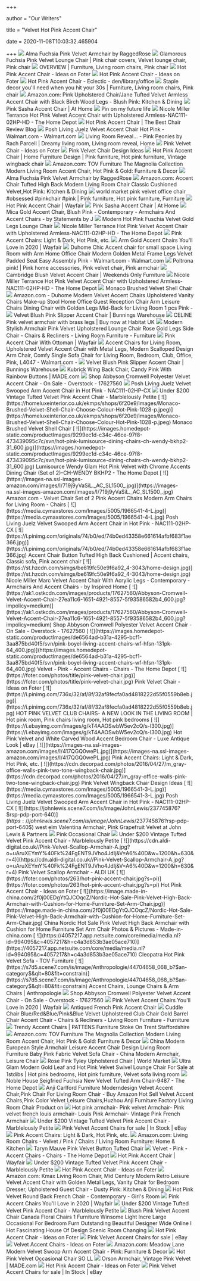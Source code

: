 +++
        
author = "Our Writers"
        
title = "Velvet Hot Pink Accent Chair"
        
date = 2020-11-08T10:03:32.465904
        
+++
[ ![](https://raggedrose.com/wp-content/uploads/2018/07/a1a6ce98-2e81-4ca3-876b-553cce4f234a_clipped_rev_1.jpeg)](https://raggedrose.com/wp-content/uploads/2018/07/a1a6ce98-2e81-4ca3-876b-553cce4f234a_clipped_rev_1.jpeg) Alma Fuchsia Pink Velvet Armchair by RaggedRose
[ ![](https://i.pinimg.com/originals/89/2e/78/892e7831e358cc4d72d91db1b4a6401d.jpg)](https://i.pinimg.com/originals/89/2e/78/892e7831e358cc4d72d91db1b4a6401d.jpg) Glamorous Fuchsia Pink Velvet Lounge Chair | Pink chair covers, Velvet  lounge chair, Pink chair
[ ![](https://i.pinimg.com/originals/0a/12/11/0a1211e19ae46de41039205b926bc103.jpg)](https://i.pinimg.com/originals/0a/12/11/0a1211e19ae46de41039205b926bc103.jpg) OVERVIEW | Furniture, Living room chairs, Pink chair
[ ![](https://foter.com/photos/236/hot-pink-accent-chair.jpg?s=pi)](https://foter.com/photos/236/hot-pink-accent-chair.jpg?s=pi) Hot Pink Accent Chair - Ideas on Foter
[ ![](https://foter.com/photos/235/hot-pink-accent-chair.jpg?s=ts3)](https://foter.com/photos/235/hot-pink-accent-chair.jpg?s=ts3) Hot Pink Accent Chair - Ideas on Foter
[ ![](https://cdn.decorpad.com/photos/2009/06/03/9c3a7125df14.jpg)](https://cdn.decorpad.com/photos/2009/06/03/9c3a7125df14.jpg) Hot Pink Accent Chair - Eclectic - den/library/office
[ ![](https://i.pinimg.com/originals/06/7d/f3/067df32096010be21483c79113056298.jpg)](https://i.pinimg.com/originals/06/7d/f3/067df32096010be21483c79113056298.jpg) Staple decor you'll need when you hit your 30s | Furniture, Living room  chairs, Pink chair
[ ![](https://images-na.ssl-images-amazon.com/images/I/717IcPNf%2BRL._AC_SX522_.jpg)](https://images-na.ssl-images-amazon.com/images/I/717IcPNf%2BRL._AC_SX522_.jpg) Amazon.com: Pink Upholstered Chair/Jane Tufted Velvet Armless Accent Chair  with Black Birch Wood Legs - Blush Pink: Kitchen & Dining
[ ![](https://www.athome.com/dw/image/v2/AAYZ_PRD/on/demandware.static/-/Sites-AtHome/default/dwfd996769/images/124262587.jpg?sw=1268&sh=1992&sm=fit)](https://www.athome.com/dw/image/v2/AAYZ_PRD/on/demandware.static/-/Sites-AtHome/default/dwfd996769/images/124262587.jpg?sw=1268&sh=1992&sm=fit) Pink Sasha Accent Chair | At Home
[ ![](https://i.pinimg.com/originals/94/42/ce/9442cee84d41976f1a0aa95c4e989a00.jpg)](https://i.pinimg.com/originals/94/42/ce/9442cee84d41976f1a0aa95c4e989a00.jpg) Pin on my future life
[ ![](https://images.homedepot-static.com/productImages/4b4a137b-1964-4a17-b81b-ba9f86a6c795/svn/hot-pink-velvet-nicole-miller-accent-chairs-nac111-02hp-hd-64_1000.jpg)](https://images.homedepot-static.com/productImages/4b4a137b-1964-4a17-b81b-ba9f86a6c795/svn/hot-pink-velvet-nicole-miller-accent-chairs-nac111-02hp-hd-64_1000.jpg) Nicole Miller Terrance Hot Pink Velvet Accent Chair with Upholstered  Armless-NAC111-02HP-HD - The Home Depot
[ ![](http://christmaswishess.com/wp-content/uploads/2018/02/hot-pink-accent-chair-magentachair2.jpg)](http://christmaswishess.com/wp-content/uploads/2018/02/hot-pink-accent-chair-magentachair2.jpg) Hot Pink Accent Chair | The Best Chair Review Blog
[ ![](https://i5.walmartimages.com/asr/7f55276b-976d-4e48-805d-d8c89198a6e1_1.e30cab1f70350ae040aa0dfbd9bb8ccf.jpeg)](https://i5.walmartimages.com/asr/7f55276b-976d-4e48-805d-d8c89198a6e1_1.e30cab1f70350ae040aa0dfbd9bb8ccf.jpeg) Posh Living Juelz Velvet Accent Chair Hot Pink - Walmart.com - Walmart.com
[ ![](https://i.pinimg.com/originals/17/8d/4d/178d4d51ebe148f2b7a6dd1359c42bb1.jpg)](https://i.pinimg.com/originals/17/8d/4d/178d4d51ebe148f2b7a6dd1359c42bb1.jpg) Living Room Reveal... - Pink Peonies by Rach Parcell | Dreamy living room,  Living room reveal, Home
[ ![](https://foter.com/photos/336/pink-velvet-chair-1.jpg?s=pi)](https://foter.com/photos/336/pink-velvet-chair-1.jpg?s=pi) Pink Velvet Chair - Ideas on Foter
[ ![](https://cdn.decorpad.com/photos/2018/01/16/hot-pink-velvet-tufted-chair.jpg)](https://cdn.decorpad.com/photos/2018/01/16/hot-pink-velvet-tufted-chair.jpg) Pink Velvet Chair Design Ideas
[ ![](https://i.pinimg.com/originals/47/a7/88/47a788abac8e7d71e6d96441fdfeeaba.jpg)](https://i.pinimg.com/originals/47/a7/88/47a788abac8e7d71e6d96441fdfeeaba.jpg) Hot Pink Accent Chair | Home Furniture Design | Pink furniture, Hot pink  furniture, Vintage wingback chair
[ ![](https://images-na.ssl-images-amazon.com/images/I/81%2BvcDp6adL._AC_SL1500_.jpg)](https://images-na.ssl-images-amazon.com/images/I/81%2BvcDp6adL._AC_SL1500_.jpg) Amazon.com: TOV Furniture The Magnolia Collection Modern Living Room Accent  Chair, Hot Pink & Gold: Furniture & Decor
[ ![](https://raggedrose.com/wp-content/uploads/2018/09/JKHU2929.jpg)](https://raggedrose.com/wp-content/uploads/2018/09/JKHU2929.jpg) Alma Fuchsia Pink Velvet Armchair by RaggedRose
[ ![](https://images-na.ssl-images-amazon.com/images/I/71gdMJOCWzL._AC_SL1500_.jpg)](https://images-na.ssl-images-amazon.com/images/I/71gdMJOCWzL._AC_SL1500_.jpg) Amazon.com: Accent Chair Tufted High Back Modern Living Room Chair Classic  Cushioned Velvet,Hot Pink: Kitchen & Dining
[ ![](https://i.pinimg.com/originals/1e/3a/69/1e3a69a8a2373150aa499b856a06c253.jpg)](https://i.pinimg.com/originals/1e/3a/69/1e3a69a8a2373150aa499b856a06c253.jpg) world market pink velvet office chair #obsessed #pinkchair #pink | Pink  furniture, Hot pink furniture, Furniture
[ ![](https://secure.img1-fg.wfcdn.com/im/66729368/resize-h310-w310%5Ecompr-r85/7318/73185735/dempster-vertical-channel-tufted-performance-velvet-accent-barrel-chair.jpg)](https://secure.img1-fg.wfcdn.com/im/66729368/resize-h310-w310%5Ecompr-r85/7318/73185735/dempster-vertical-channel-tufted-performance-velvet-accent-barrel-chair.jpg) Hot Pink Accent Chair | Wayfair
[ ![](https://www.athome.com/dw/image/v2/AAYZ_PRD/on/demandware.static/-/Sites-AtHome/default/dwfd996769/images/124262587_B.jpg?sw=1268&sh=1992&sm=fit)](https://www.athome.com/dw/image/v2/AAYZ_PRD/on/demandware.static/-/Sites-AtHome/default/dwfd996769/images/124262587_B.jpg?sw=1268&sh=1992&sm=fit) Pink Sasha Accent Chair | At Home
[ ![](https://st.hzcdn.com/simgs/c751c72b08f4dd64_9-3263/home-design.jpg)](https://st.hzcdn.com/simgs/c751c72b08f4dd64_9-3263/home-design.jpg) Mica Gold Accent Chair, Blush Pink - Contemporary - Armchairs And Accent  Chairs - by Statements by J
[ ![](https://www.enhancingyourhabitat.com/image/cache/data/payment/TV-A120-1-660x750.jpg)](https://www.enhancingyourhabitat.com/image/cache/data/payment/TV-A120-1-660x750.jpg) Modern Hot Pink Fuschia Velvet Gold Legs Lounge Chair
[ ![](https://images.homedepot-static.com/productImages/d4592f67-2200-4d01-9da0-370882bd437a/svn/hot-pink-velvet-nicole-miller-accent-chairs-nac111-02hp-hd-4f_600.jpg)](https://images.homedepot-static.com/productImages/d4592f67-2200-4d01-9da0-370882bd437a/svn/hot-pink-velvet-nicole-miller-accent-chairs-nac111-02hp-hd-4f_600.jpg) Nicole Miller Terrance Hot Pink Velvet Accent Chair with Upholstered  Armless-NAC111-02HP-HD - The Home Depot
[ ![](https://images.furniture.com/living-rooms/accent-chairs/alona-pink-chair_525x366-31057157.jpg?w=600&h=300)](https://images.furniture.com/living-rooms/accent-chairs/alona-pink-chair_525x366-31057157.jpg?w=600&h=300) Pink Accent Chairs: Light & Dark, Hot Pink, etc.
[ ![](https://secure.img1-fg.wfcdn.com/im/51634639/compr-r85/3889/38893697/default.jpg)](https://secure.img1-fg.wfcdn.com/im/51634639/compr-r85/3889/38893697/default.jpg) Arm Gold Accent Chairs You'll Love in 2020 | Wayfair
[ ![](https://i5.walmartimages.com/asr/c227fb2d-ac9a-492f-a503-b8dbeaf56199_1.70302796b93cae414d2e803426bb4f62.jpeg)](https://i5.walmartimages.com/asr/c227fb2d-ac9a-492f-a503-b8dbeaf56199_1.70302796b93cae414d2e803426bb4f62.jpeg) Duhome Chic Accent chair for small space Living Room with Arm Home Office  Chair Modern Golden Metal Frame Legs Velvet Padded Seat Easy Assembly Pink  - Walmart.com - Walmart.com
[ ![](https://i.pinimg.com/originals/0e/e6/f0/0ee6f030c113b04460000235632b9825.jpg)](https://i.pinimg.com/originals/0e/e6/f0/0ee6f030c113b04460000235632b9825.jpg) Poltrona pink! | Pink home accessories, Pink velvet chair, Pink armchair
[ ![](https://www.weekendsonly.com/media/catalog/product/5/0/505-174010-00_1_3.jpg?quality=80&bg-color=255,255,255&fit=bounds&height=700&width=700&canvas=700:700)](https://www.weekendsonly.com/media/catalog/product/5/0/505-174010-00_1_3.jpg?quality=80&bg-color=255,255,255&fit=bounds&height=700&width=700&canvas=700:700) Cambridge Blush Velvet Accent Chair | Weekends Only Furniture
[ ![](https://images.homedepot-static.com/productImages/7d078ba2-9d1e-4177-88f7-f3d1ad5611e4/svn/hot-pink-velvet-nicole-miller-accent-chairs-nac111-02hp-hd-1d_600.jpg)](https://images.homedepot-static.com/productImages/7d078ba2-9d1e-4177-88f7-f3d1ad5611e4/svn/hot-pink-velvet-nicole-miller-accent-chairs-nac111-02hp-hd-1d_600.jpg) Nicole Miller Terrance Hot Pink Velvet Accent Chair with Upholstered  Armless-NAC111-02HP-HD - The Home Depot
[ ![](https://homeluxeinterior.co.uk/ekmps/shops/6f20e9/images/Monaco-Brushed-Velvet-Shell-Chair-Choose-Colour-Hot-Pink-[2]-1028-p.jpeg)](https://homeluxeinterior.co.uk/ekmps/shops/6f20e9/images/Monaco-Brushed-Velvet-Shell-Chair-Choose-Colour-Hot-Pink-[2]-1028-p.jpeg) Monaco Brushed Velvet Shell Chair
[ ![](https://images-na.ssl-images-amazon.com/images/I/61FBDb9oZHL._AC_SX522_.jpg)](https://images-na.ssl-images-amazon.com/images/I/61FBDb9oZHL._AC_SX522_.jpg) Amazon.com - Duhome Modern Velvet Accent Chairs Upholstered Vanity Chairs  Make-up Stool Home Office Guest Reception Chair Arm Leisure Chairs Dining  Chair with Golden Legs Mid-Back for Living Room 1 pcs Pink -
[ ![](https://www.bunnings.com.au/cdn-cgi/image/w=800,h=800/https://media-prod-use-1.mirakl.net/SOURCE/b2cd7fd8f45944a794f852d2db290f89)](https://www.bunnings.com.au/cdn-cgi/image/w=800,h=800/https://media-prod-use-1.mirakl.net/SOURCE/b2cd7fd8f45944a794f852d2db290f89) Velvet Blush Pink Slipper Accent Chair | Bunnings Warehouse
[ ![](https://cdn.habitat.co.uk/media/catalog/product/cache/1/image/1200x925/9df78eab33525d08d6e5fb8d27136e95/1/7/1785327.jpg)](https://cdn.habitat.co.uk/media/catalog/product/cache/1/image/1200x925/9df78eab33525d08d6e5fb8d27136e95/1/7/1785327.jpg) CELINE Pink velvet armchair with brass legs | Buy now at Habitat UK
[ ![](https://www.homary.com/media/catalog/product/cache/1/image/9df78eab33525d08d6e5fb8d27136e95/j/0/j040421__1.jpg)](https://www.homary.com/media/catalog/product/cache/1/image/9df78eab33525d08d6e5fb8d27136e95/j/0/j040421__1.jpg) Modern Stylish Armchair Pink Velvet Upholstered Lounge Chair Rose Gold Legs  Side Chair - Chairs & Recliners - Living Room Furniture - Furniture
[ ![](https://secure.img1-fg.wfcdn.com/im/11678118/resize-h310-w310%5Ecompr-r85/8824/88244803/elroy-wingback-chair-and-ottoman.jpg)](https://secure.img1-fg.wfcdn.com/im/11678118/resize-h310-w310%5Ecompr-r85/8824/88244803/elroy-wingback-chair-and-ottoman.jpg) Pink Accent Chair With Ottoman | Wayfair
[ ![](https://i5.walmartimages.com/asr/6850f382-400c-47c9-b2a9-c9a7488e17c1_1.5a9da1ea22ae3f654b0182cabbc2af92.jpeg)](https://i5.walmartimages.com/asr/6850f382-400c-47c9-b2a9-c9a7488e17c1_1.5a9da1ea22ae3f654b0182cabbc2af92.jpeg) Accent Chairs for Living Room, Upholstered Velvet Accent Chair with Metal  Legs, Modern Scalloped Design Arm Chair, Comfy Single Sofa Chair for Living  Room, Bedroom, Club, Office, Pink, L4047 - Walmart.com -
[ ![](https://www.bunnings.com.au/cdn-cgi/image/w=384,h=384/https://media-prod-use-1.mirakl.net/SOURCE/cf0468e8c66146bda3c33b7365570086)](https://www.bunnings.com.au/cdn-cgi/image/w=384,h=384/https://media-prod-use-1.mirakl.net/SOURCE/cf0468e8c66146bda3c33b7365570086) Velvet Blush Pink Slipper Accent Chair | Bunnings Warehouse
[ ![](https://embedwistia-a.akamaihd.net/deliveries/fe21e891aff5ad5072bc71be58ee06e8.webp?image_crop_resized=1280x720)](https://embedwistia-a.akamaihd.net/deliveries/fe21e891aff5ad5072bc71be58ee06e8.webp?image_crop_resized=1280x720) Kubrick Wing Back Chair, Candy Pink With Rainbow Buttons | MADE.com
[ ![](https://ak1.ostkcdn.com/images/products/17627560/Abbyson-Cromwell-Velvet-Accent-Chair-62cc1f1b-5af0-4160-96f9-a3b780887707_600.jpg?impolicy=medium)](https://ak1.ostkcdn.com/images/products/17627560/Abbyson-Cromwell-Velvet-Accent-Chair-62cc1f1b-5af0-4160-96f9-a3b780887707_600.jpg?impolicy=medium) Shop Abbyson Cromwell Polyester Velvet Accent Chair - On Sale - Overstock -  17627560
[ ![](https://media.cymaxstores.com/Images/5005/1966541-6-L.jpg)](https://media.cymaxstores.com/Images/5005/1966541-6-L.jpg) Posh Living Juelz Velvet Swooped Arm Accent Chair in Hot Pink -  NAC111-02HP-CX
[ ![](http://marblelouslypetite.com/wp-content/uploads/2018/12/Pink-Accent-Chair-3.jpg)](http://marblelouslypetite.com/wp-content/uploads/2018/12/Pink-Accent-Chair-3.jpg) Under $200 Vintage Tufted Velvet Pink Accent Chair - Marblelously Petite
[ ![](https://homeluxeinterior.co.uk/ekmps/shops/6f20e9/images/Monaco-Brushed-Velvet-Shell-Chair-Choose-Colour-Hot-Pink-1028-p.jpeg)](https://homeluxeinterior.co.uk/ekmps/shops/6f20e9/images/Monaco-Brushed-Velvet-Shell-Chair-Choose-Colour-Hot-Pink-1028-p.jpeg) Monaco Brushed Velvet Shell Chair
[ ![](https://images.homedepot-static.com/productImages/9299ec1d-c34c-46ce-97f8-473439095c7c/svn/hot-pink-lumisource-dining-chairs-ch-wendy-bkhp2-31_600.jpg)](https://images.homedepot-static.com/productImages/9299ec1d-c34c-46ce-97f8-473439095c7c/svn/hot-pink-lumisource-dining-chairs-ch-wendy-bkhp2-31_600.jpg) Lumisource Wendy Glam Hot Pink Velvet with Chrome Accents Dining Chair (Set  of 2)-CH-WENDY BKHP2 - The Home Depot
[ ![](https://images-na.ssl-images-amazon.com/images/I/719j9yVaSiL._AC_SL1500_.jpg)](https://images-na.ssl-images-amazon.com/images/I/719j9yVaSiL._AC_SL1500_.jpg) Amazon.com - Velvet Chair Set of 2 Pink Accent Chairs Modern Arm Chairs for  Living Room - Chairs
[ ![](https://media.cymaxstores.com/Images/5005/1966541-4-L.jpg)](https://media.cymaxstores.com/Images/5005/1966541-4-L.jpg) Posh Living Juelz Velvet Swooped Arm Accent Chair in Hot Pink -  NAC111-02HP-CX
[ ![](https://i.pinimg.com/originals/74/b0/ed/74b0ed43358e661614afbf683f1ae366.jpg)](https://i.pinimg.com/originals/74/b0/ed/74b0ed43358e661614afbf683f1ae366.jpg) Accent Chair Button Tufted High Back Cushioned | Accent chairs, Classic  sofa, Pink accent chair
[ ![](https://st.hzcdn.com/simgs/be619fc50e9f6a92_4-3043/home-design.jpg)](https://st.hzcdn.com/simgs/be619fc50e9f6a92_4-3043/home-design.jpg) Nicole Miller Marc Velvet Accent Chair With Acrylic Legs - Contemporary -  Armchairs And Accent Chairs - by Inspired Home
[ ![](https://ak1.ostkcdn.com/images/products/17627560/Abbyson-Cromwell-Velvet-Accent-Chair-27ea11c6-1651-4921-8557-5f93586582b4_600.jpg?impolicy=medium)](https://ak1.ostkcdn.com/images/products/17627560/Abbyson-Cromwell-Velvet-Accent-Chair-27ea11c6-1651-4921-8557-5f93586582b4_600.jpg?impolicy=medium) Shop Abbyson Cromwell Polyester Velvet Accent Chair - On Sale - Overstock -  17627560
[ ![](https://images.homedepot-static.com/productImages/de6564ad-b31a-4295-bcf1-3aa875bd40f5/svn/pink-boyel-living-accent-chairs-wf-hfsn-131pk-64_400.jpg)](https://images.homedepot-static.com/productImages/de6564ad-b31a-4295-bcf1-3aa875bd40f5/svn/pink-boyel-living-accent-chairs-wf-hfsn-131pk-64_400.jpg) Velvet - Pink - Accent Chairs - Chairs - The Home Depot
[ ![](https://foter.com/photos/title/pink-velvet-chair.jpg)](https://foter.com/photos/title/pink-velvet-chair.jpg) Pink Velvet Chair - Ideas on Foter
[ ![](https://i.pinimg.com/736x/32/af/8f/32af8fecfa0ad4818222d55f0559b8eb.jpg)](https://i.pinimg.com/736x/32/af/8f/32af8fecfa0ad4818222d55f0559b8eb.jpg) HOT PINK VELVET CLUB CHAIRS- A NEW LOOK IN THE LIVING ROOM | Hot pink room, Pink  chairs living room, Hot pink bedrooms
[ ![](https://i.ebayimg.com/images/g/kT4AAOSwbW5ev2cQ/s-l300.jpg)](https://i.ebayimg.com/images/g/kT4AAOSwbW5ev2cQ/s-l300.jpg) Hot Pink Velvet and White Carved Wood Accent Bedroom Chair - Luxe Antique  Look | eBay
[ ![](https://images-na.ssl-images-amazon.com/images/I/417QGQ0wePL.jpg)](https://images-na.ssl-images-amazon.com/images/I/417QGQ0wePL.jpg) Pink Accent Chairs: Light & Dark, Hot Pink, etc.
[ ![](https://cdn.decorpad.com/photos/2016/04/27/m_gray-office-walls-pink-two-tone-wingback-chair.jpg)](https://cdn.decorpad.com/photos/2016/04/27/m_gray-office-walls-pink-two-tone-wingback-chair.jpg) Pink Velvet Wingback Chair Design Ideas
[ ![](https://media.cymaxstores.com/Images/5005/1966541-3-L.jpg)](https://media.cymaxstores.com/Images/5005/1966541-3-L.jpg) Posh Living Juelz Velvet Swooped Arm Accent Chair in Hot Pink -  NAC111-02HP-CX
[ ![](https://johnlewis.scene7.com/is/image/JohnLewis/237745876?$rsp-pdp-port-640$)](https://johnlewis.scene7.com/is/image/JohnLewis/237745876?$rsp-pdp-port-640$) west elm Valentina Armchair, Pink Grapefruit Velvet at John Lewis & Partners
[ ![](https://s-media-cache-ak0.pinimg.com/736x/cf/54/ae/cf54ae18c10d8b055bef58f37dbb5e94.jpg)](https://s-media-cache-ak0.pinimg.com/736x/cf/54/ae/cf54ae18c10d8b055bef58f37dbb5e94.jpg) Pink Occasional Chair
[ ![](http://marblelouslypetite.com/wp-content/uploads/2018/12/Pink-Accent-Chair-7.jpg)](http://marblelouslypetite.com/wp-content/uploads/2018/12/Pink-Accent-Chair-7.jpg) Under $200 Vintage Tufted Velvet Pink Accent Chair - Marblelously Petite
[ ![](https://cdn.aldi-digital.co.uk//Pink-Velvet-Scallop-Armchair-A.jpg?o=uAruXEYmY%40Fk%24FgENT9JVho4JdIj&V=A6%40D&w=1200&h=630&r=4)](https://cdn.aldi-digital.co.uk//Pink-Velvet-Scallop-Armchair-A.jpg?o=uAruXEYmY%40Fk%24FgENT9JVho4JdIj&V=A6%40D&w=1200&h=630&r=4) Pink Velvet Scallop Armchair - ALDI UK
[ ![](https://foter.com/photos/263/hot-pink-accent-chair.jpg?s=pi)](https://foter.com/photos/263/hot-pink-accent-chair.jpg?s=pi) Hot Pink Accent Chair - Ideas on Foter
[ ![](https://image.made-in-china.com/2f0j00EDgYtQJCOqcZ/Nordic-Hot-Sale-Pink-Velvet-High-Back-Armchair-with-Cushion-for-Home-Furniture-Set-Arm-Chair.jpg)](https://image.made-in-china.com/2f0j00EDgYtQJCOqcZ/Nordic-Hot-Sale-Pink-Velvet-High-Back-Armchair-with-Cushion-for-Home-Furniture-Set-Arm-Chair.jpg) China Nordic Hot Sale Pink Velvet High Back Armchair with Cushion for Home  Furniture Set Arm Chair Photos & Pictures - Made-in-china.com
[ ![](https://4057217.app.netsuite.com/core/media/media.nl?id=994095&c=4057217&h=c4a3d853b3ae05ace710)](https://4057217.app.netsuite.com/core/media/media.nl?id=994095&c=4057217&h=c4a3d853b3ae05ace710) Cleopatra Hot Pink Velvet Sofa - TOV Furniture
[ ![](https://s7d5.scene7.com/is/image/Anthropologie/44704658_068_b?$an-category$&qlt=80&fit=constrain)](https://s7d5.scene7.com/is/image/Anthropologie/44704658_068_b?$an-category$&qlt=80&fit=constrain) Accent Chairs, Lounge Chairs & Arm Chairs | Anthropologie
[ ![](https://ak1.ostkcdn.com/images/products/17627560/Abbyson-Cromwell-Velvet-Accent-Chair-ade096eb-636d-495b-9542-bc4a999f44f1_600.jpg?impolicy=medium)](https://ak1.ostkcdn.com/images/products/17627560/Abbyson-Cromwell-Velvet-Accent-Chair-ade096eb-636d-495b-9542-bc4a999f44f1_600.jpg?impolicy=medium) Shop Abbyson Cromwell Polyester Velvet Accent Chair - On Sale - Overstock -  17627560
[ ![](https://secure.img1-fg.wfcdn.com/im/30637368/compr-r85/4330/43302411/default.jpg)](https://secure.img1-fg.wfcdn.com/im/30637368/compr-r85/4330/43302411/default.jpg) Pink Velvet Accent Chairs You'll Love in 2020 | Wayfair
[ ![](https://cdn.decorpad.com/photos/2016/05/06/antique-pink-french-accent-chair.jpeg)](https://cdn.decorpad.com/photos/2016/05/06/antique-pink-french-accent-chair.jpeg) Antiqued French Pink Accent Chair
[ ![](https://www.homary.com/media/catalog/product/cache/1/image/9df78eab33525d08d6e5fb8d27136e95/j/0/j040513-b__1.jpg)](https://www.homary.com/media/catalog/product/cache/1/image/9df78eab33525d08d6e5fb8d27136e95/j/0/j040513-b__1.jpg) Cuddle Chair Blue/Red&Blue/Pink&Blue Velvet Upholstered Club Chair Gold  Barrel Chair Accent Chair - Chairs & Recliners - Living Room Furniture -  Furniture
[ ![](https://www.pattensfurniture.co.uk/cache/img/286/product%7C1301&sz750x750&cp1&tn&ql&fm&bo&bc&sgfc38477603&ft1571913513&FRE-321-GN_1.jpg)](https://www.pattensfurniture.co.uk/cache/img/286/product%7C1301&sz750x750&cp1&tn&ql&fm&bo&bc&sgfc38477603&ft1571913513&FRE-321-GN_1.jpg) Trendy Accent Chairs | PATTENS Furniture Stoke On Trent Staffordshire
[ ![](https://m.media-amazon.com/images/S/aplus-media/vc/cc0e5165-1491-42c3-983b-5703c2b56ed5._CR0,117,1266,1266_PT0_SX300__.jpg)](https://m.media-amazon.com/images/S/aplus-media/vc/cc0e5165-1491-42c3-983b-5703c2b56ed5._CR0,117,1266,1266_PT0_SX300__.jpg) Amazon.com: TOV Furniture The Magnolia Collection Modern Living Room Accent  Chair, Hot Pink & Gold: Furniture & Decor
[ ![](https://image.made-in-china.com/202f0j00UVRfHGbImDop/Modern-European-Style-Armchair-Leisure-Accent-Chair-Design-Living-Room-Furniture-Baby-Pink-Fabric-Velvet-Sofa-Chair.jpg)](https://image.made-in-china.com/202f0j00UVRfHGbImDop/Modern-European-Style-Armchair-Leisure-Accent-Chair-Design-Living-Room-Furniture-Baby-Pink-Fabric-Velvet-Sofa-Chair.jpg) China Modern European Style Armchair Leisure Accent Chair Design Living  Room Furniture Baby Pink Fabric Velvet Sofa Chair - China Modern Armchair,  Leisure Chair
[ ![](https://ii.worldmarket.com/fcgi-bin/iipsrv.fcgi?FIF=/images/worldmarket/source/86882_XXX_v6.tif&wid=480&cvt=jpeg)](https://ii.worldmarket.com/fcgi-bin/iipsrv.fcgi?FIF=/images/worldmarket/source/86882_XXX_v6.tif&wid=480&cvt=jpeg) Rose Pink Tyley Upholstered Chair | World Market
[ ![](https://i.pinimg.com/originals/a5/d0/15/a5d015546f965333ff021dc5daa5e00c.jpg)](https://i.pinimg.com/originals/a5/d0/15/a5d015546f965333ff021dc5daa5e00c.jpg) Ultra Glam Modern Gold Leaf and Hot Pink Velvet Swivel Lounge Chair For  Sale at 1stdibs | Hot pink bedrooms, Hot pink furniture, Velvet sofa living  room
[ ![](https://images.homedepot-static.com/productImages/05a2b2a0-9422-46fd-95c1-76e7d0ced16a/svn/fuchsia-noble-house-accent-chairs-9487-64_1000.jpg)](https://images.homedepot-static.com/productImages/05a2b2a0-9422-46fd-95c1-76e7d0ced16a/svn/fuchsia-noble-house-accent-chairs-9487-64_1000.jpg) Noble House Seigfried Fuchsia New Velvet Tufted Arm Chair-9487 - The Home  Depot
[ ![](https://sc01.alicdn.com/kf/HTB1JnAQXsfrK1RkSnb4q6xHRFXaG/230050208/HTB1JnAQXsfrK1RkSnb4q6xHRFXaG.jpg_.webp)](https://sc01.alicdn.com/kf/HTB1JnAQXsfrK1RkSnb4q6xHRFXaG/230050208/HTB1JnAQXsfrK1RkSnb4q6xHRFXaG.jpg_.webp) Anji Carlford Furniture Moderndesign Velvet Accent Chair,Pink Chair For  Living Room Chair - Buy Amazon Hot Sell Velvet Accent Chairs,Pink Color  Velvet Leisure Chairs,Huzhou Anji Furniture Factory Living Room Chair  Product on
[ ![](https://coco54.co.uk/wp-content/uploads/2018/05/preview-1524558429F0FDD9A9-2F93-4D89-BB73-8E2F97F3833F_492x492@2x.progressive.jpeg.jpg)](https://coco54.co.uk/wp-content/uploads/2018/05/preview-1524558429F0FDD9A9-2F93-4D89-BB73-8E2F97F3833F_492x492@2x.progressive.jpeg.jpg) Hot pink armchair- Pink velvet Armchair- Pink velvet french louis armchair-  Louis Pink Armchair- Vintage Pink French Armchair
[ ![](http://marblelouslypetite.com/wp-content/uploads/2018/12/Pink-Accent-Chair-10.jpg)](http://marblelouslypetite.com/wp-content/uploads/2018/12/Pink-Accent-Chair-10.jpg) Under $200 Vintage Tufted Velvet Pink Accent Chair - Marblelously Petite
[ ![](https://i.ebayimg.com/thumbs/images/g/SoQAAOSwYvde0JJf/s-l225.jpg)](https://i.ebayimg.com/thumbs/images/g/SoQAAOSwYvde0JJf/s-l225.jpg) Pink Velvet Accent Chairs for sale | In Stock | eBay
[ ![](https://images-na.ssl-images-amazon.com/images/I/31hhlsZRazL.jpg)](https://images-na.ssl-images-amazon.com/images/I/31hhlsZRazL.jpg) Pink Accent Chairs: Light & Dark, Hot Pink, etc.
[ ![](https://m.media-amazon.com/images/I/71GijPQvSFL._AC_UL320_.jpg)](https://m.media-amazon.com/images/I/71GijPQvSFL._AC_UL320_.jpg) Amazon.com: Living Room Chairs - Velvet / Pink / Chairs / Living Room  Furniture: Home & Kitchen
[ ![](https://cdn.decorpad.com/photos/2018/06/30/pale-button-tufted-tapered-legs-pink-velvet-chair.jpeg)](https://cdn.decorpad.com/photos/2018/06/30/pale-button-tufted-tapered-legs-pink-velvet-chair.jpeg) Taryn Mauve Pink Velvet Button Tufted Chair
[ ![](https://images.homedepot-static.com/productImages/4ecff073-7d5b-4b92-a9b1-6bd85cef8499/svn/pink-and-gold-benjara-accent-chairs-bm193892-64_400.jpg)](https://images.homedepot-static.com/productImages/4ecff073-7d5b-4b92-a9b1-6bd85cef8499/svn/pink-and-gold-benjara-accent-chairs-bm193892-64_400.jpg) Velvet - Pink - Accent Chairs - Chairs - The Home Depot
[ ![](https://secure.img1-fg.wfcdn.com/im/64209428/resize-h600-w600%5Ecompr-r85/1056/105665747/Maubara+Lewisville+Wingback+Chair.jpg)](https://secure.img1-fg.wfcdn.com/im/64209428/resize-h600-w600%5Ecompr-r85/1056/105665747/Maubara+Lewisville+Wingback+Chair.jpg) Hot Pink Accent Chair | Wayfair
[ ![](http://marblelouslypetite.com/wp-content/uploads/2018/12/Pink-Accent-Chair-11.jpg)](http://marblelouslypetite.com/wp-content/uploads/2018/12/Pink-Accent-Chair-11.jpg) Under $200 Vintage Tufted Velvet Pink Accent Chair - Marblelously Petite
[ ![](https://foter.com/photos/262/hot-pink-dining-chairs.jpg?s=ts3)](https://foter.com/photos/262/hot-pink-dining-chairs.jpg?s=ts3) Hot Pink Accent Chair - Ideas on Foter
[ ![](https://images-na.ssl-images-amazon.com/images/I/61bmCja1i0L._AC_SX522_.jpg)](https://images-na.ssl-images-amazon.com/images/I/61bmCja1i0L._AC_SX522_.jpg) Amazon.com: Kmax Living Room Chair, Mid Century Modern Retro Leisure Velvet  Accent Chair with Golden Metal Legs, Vanity Chair for Bedroom Dresser,  Upholstered Guest Chair - Dusty Pink: Kitchen & Dining
[ ![](https://cdn.decorpad.com/photos/2015/07/17/hot-pink-velvet-round-back-french-chair-bed-across-from-tilted-flatscreen.jpg)](https://cdn.decorpad.com/photos/2015/07/17/hot-pink-velvet-round-back-french-chair-bed-across-from-tilted-flatscreen.jpg) Hot Pink Velvet Round Back French Chair - Contemporary - Girl's Room
[ ![](https://secure.img1-fg.wfcdn.com/im/70887090/compr-r85/1017/101747028/default.jpg)](https://secure.img1-fg.wfcdn.com/im/70887090/compr-r85/1017/101747028/default.jpg) Pink Accent Chairs You'll Love in 2020 | Wayfair
[ ![](http://marblelouslypetite.com/wp-content/uploads/2018/12/Pink-Accent-Chair-12.jpg)](http://marblelouslypetite.com/wp-content/uploads/2018/12/Pink-Accent-Chair-12.jpg) Under $200 Vintage Tufted Velvet Pink Accent Chair - Marblelously Petite
[ ![](https://www.bamda.info/wp-content/uploads/2018/12/blush-pink-accent-chair-canada-velvet-hot-furniture-fascinating.jpg)](https://www.bamda.info/wp-content/uploads/2018/12/blush-pink-accent-chair-canada-velvet-hot-furniture-fascinating.jpg) Blush Pink Velvet Accent Chair Canada Floral Chairs 1 Furniture Winsome  Light Incre Large Occasional For Bedroom Furn Outstanding Beautiful  Designer Wide Online I Hot Fascinating House Of Design Scenic Room Changing
[ ![](https://foter.com/photos/280/hot-pink-accent-chair-1.jpg?s=pi)](https://foter.com/photos/280/hot-pink-accent-chair-1.jpg?s=pi) Hot Pink Accent Chair - Ideas on Foter
[ ![](https://i.ebayimg.com/thumbs/images/g/u9IAAOSwm39fScmF/s-l225.jpg)](https://i.ebayimg.com/thumbs/images/g/u9IAAOSwm39fScmF/s-l225.jpg) Pink Velvet Accent Chairs for sale | eBay
[ ![](https://foter.com/photos/227/velvet-accent-chairs-1.jpg?s=pi)](https://foter.com/photos/227/velvet-accent-chairs-1.jpg?s=pi) Velvet Accent Chairs - Ideas on Foter
[ ![](https://images-na.ssl-images-amazon.com/images/I/31oF7VMYltL._AC_.jpg)](https://images-na.ssl-images-amazon.com/images/I/31oF7VMYltL._AC_.jpg) Amazon.com: Meadow Lane Modern Velvet Swoop Arm Accent Chair - Pink:  Furniture & Decor
[ ![](https://www.melodymaison.co.uk/images/P/5-281-RA-800.jpg)](https://www.melodymaison.co.uk/images/P/5-281-RA-800.jpg) Hot Pink Velvet Occasional Chair SO LL
[ ![](https://img.made.com/image/upload/c_pad,d_made.svg,f_auto,w_1055,dpr_1.0,q_auto:best/v4/catalog/product/asset/4/b/b/8/4bb891d4d16daa589ce8f0af74ee39f88a302a72_SOFORS155PNK_UK_ORSON_Armchair_Vintage_Pink_Velvet_LB01.jpg)](https://img.made.com/image/upload/c_pad,d_made.svg,f_auto,w_1055,dpr_1.0,q_auto:best/v4/catalog/product/asset/4/b/b/8/4bb891d4d16daa589ce8f0af74ee39f88a302a72_SOFORS155PNK_UK_ORSON_Armchair_Vintage_Pink_Velvet_LB01.jpg) Orson Armchair, Vintage Pink Velvet | MADE.com
[ ![](https://foter.com/photos/280/fuschia-accent-chair.jpg?s=ts3)](https://foter.com/photos/280/fuschia-accent-chair.jpg?s=ts3) Hot Pink Accent Chair - Ideas on Foter
[ ![](https://i.ebayimg.com/thumbs/images/g/IgUAAOSwO5xfN1SR/s-l225.jpg)](https://i.ebayimg.com/thumbs/images/g/IgUAAOSwO5xfN1SR/s-l225.jpg) Pink Velvet Accent Chairs for sale | In Stock | eBay
